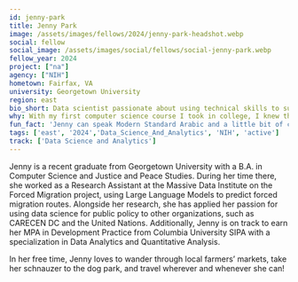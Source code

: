 ```yaml
---
id: jenny-park
title: Jenny Park
image: /assets/images/fellows/2024/jenny-park-headshot.webp
social: fellow
social_image: /assets/images/social/fellows/social-jenny-park.webp
fellow_year: 2024
project: ["na"]
agency: ["NIH"]
hometown: Fairfax, VA
university: Georgetown University
region: east
bio_short: Data scientist passionate about using technical skills to support broader social change and public good
why: With my first computer science course I took in college, I knew that I wanted to use my skills to support broader social change and public good. Since then, I have been cultivating both my knowledge in peace studies and conflict transformation alongside my technical skills in data science. USDC was the perfect opportunity to merge these interests into a career with a clear forward trajectory, an opportunity unlike any other options I had considered prior to learning about the program. 
fun_fact: 'Jenny can speak Modern Standard Arabic and a little bit of colloquial and is always looking for more people to practice speaking with!'
tags: ['east', '2024','Data_Science_And_Analytics', 'NIH', 'active']
track: ['Data Science and Analytics']
---
```


Jenny is a recent graduate from Georgetown University with a B.A. in Computer Science and Justice and Peace Studies. During her time there, she worked as a Research Assistant at the Massive Data Institute on the Forced Migration project, using Large Language Models to predict forced migration routes. Alongside her research, she has applied her passion for using data science for public policy to other organizations, such as CARECEN DC and the United Nations. Additionally, Jenny is on track to earn her MPA in Development Practice from Columbia University SIPA with a specialization in Data Analytics and Quantitative Analysis.

In her free time, Jenny loves to wander through local farmers’ markets, take her schnauzer to the dog park, and travel wherever and whenever she can!